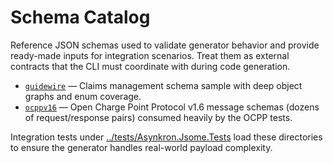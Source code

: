 # Schema Catalog

Reference JSON schemas used to validate generator behavior and provide ready-made inputs for integration scenarios. Treat them as
external contracts that the CLI must coordinate with during code generation.

- [`guidewire`](guidewire/context.md) — Claims management schema sample with deep object graphs and enum coverage.
- [`ocppv16`](ocppv16/context.md) — Open Charge Point Protocol v1.6 message schemas (dozens of request/response pairs) consumed
  heavily by the OCPP tests.

Integration tests under [../tests/Asynkron.Jsome.Tests](../tests/Asynkron.Jsome.Tests/context.md#domain-specific-integrations)
load these directories to ensure the generator handles real-world payload complexity.
